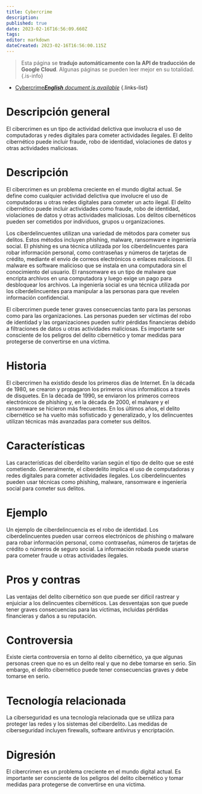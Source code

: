 ```yaml
---
title: Cybercrime
description: 
published: true
date: 2023-02-16T16:56:09.660Z
tags: 
editor: markdown
dateCreated: 2023-02-16T16:56:00.115Z
---
```


> Esta página se **tradujo automáticamente con la API de traducción de Google Cloud**.
Algunas páginas se pueden leer mejor en su totalidad.{.is-info}



- [Cybercrime***English** document is available*](/en/Knowledge-base/Dictionary/cybercrime)
{.links-list}


# Descripción general
El cibercrimen es un tipo de actividad delictiva que involucra el uso de computadoras y redes digitales para cometer actividades ilegales. El delito cibernético puede incluir fraude, robo de identidad, violaciones de datos y otras actividades maliciosas.

# Descripción
El cibercrimen es un problema creciente en el mundo digital actual. Se define como cualquier actividad delictiva que involucre el uso de computadoras u otras redes digitales para cometer un acto ilegal. El delito cibernético puede incluir actividades como fraude, robo de identidad, violaciones de datos y otras actividades maliciosas. Los delitos cibernéticos pueden ser cometidos por individuos, grupos u organizaciones.

Los ciberdelincuentes utilizan una variedad de métodos para cometer sus delitos. Estos métodos incluyen phishing, malware, ransomware e ingeniería social. El phishing es una técnica utilizada por los ciberdelincuentes para robar información personal, como contraseñas y números de tarjetas de crédito, mediante el envío de correos electrónicos o enlaces maliciosos. El malware es software malicioso que se instala en una computadora sin el conocimiento del usuario. El ransomware es un tipo de malware que encripta archivos en una computadora y luego exige un pago para desbloquear los archivos. La ingeniería social es una técnica utilizada por los ciberdelincuentes para manipular a las personas para que revelen información confidencial.

El cibercrimen puede tener graves consecuencias tanto para las personas como para las organizaciones. Las personas pueden ser víctimas del robo de identidad y las organizaciones pueden sufrir pérdidas financieras debido a filtraciones de datos u otras actividades maliciosas. Es importante ser consciente de los peligros del delito cibernético y tomar medidas para protegerse de convertirse en una víctima.

# Historia
El cibercrimen ha existido desde los primeros días de Internet. En la década de 1980, se crearon y propagaron los primeros virus informáticos a través de disquetes. En la década de 1990, se enviaron los primeros correos electrónicos de phishing y, en la década de 2000, el malware y el ransomware se hicieron más frecuentes. En los últimos años, el delito cibernético se ha vuelto más sofisticado y generalizado, y los delincuentes utilizan técnicas más avanzadas para cometer sus delitos.

# Características
Las características del ciberdelito varían según el tipo de delito que se esté cometiendo. Generalmente, el ciberdelito implica el uso de computadoras y redes digitales para cometer actividades ilegales. Los ciberdelincuentes pueden usar técnicas como phishing, malware, ransomware e ingeniería social para cometer sus delitos.

# Ejemplo
Un ejemplo de ciberdelincuencia es el robo de identidad. Los ciberdelincuentes pueden usar correos electrónicos de phishing o malware para robar información personal, como contraseñas, números de tarjetas de crédito o números de seguro social. La información robada puede usarse para cometer fraude u otras actividades ilegales.

# Pros y contras
Las ventajas del delito cibernético son que puede ser difícil rastrear y enjuiciar a los delincuentes cibernéticos. Las desventajas son que puede tener graves consecuencias para las víctimas, incluidas pérdidas financieras y daños a su reputación.

# Controversia
Existe cierta controversia en torno al delito cibernético, ya que algunas personas creen que no es un delito real y que no debe tomarse en serio. Sin embargo, el delito cibernético puede tener consecuencias graves y debe tomarse en serio.

# Tecnología relacionada
La ciberseguridad es una tecnología relacionada que se utiliza para proteger las redes y los sistemas del ciberdelito. Las medidas de ciberseguridad incluyen firewalls, software antivirus y encriptación.

# Digresión
El cibercrimen es un problema creciente en el mundo digital actual. Es importante ser consciente de los peligros del delito cibernético y tomar medidas para protegerse de convertirse en una víctima.